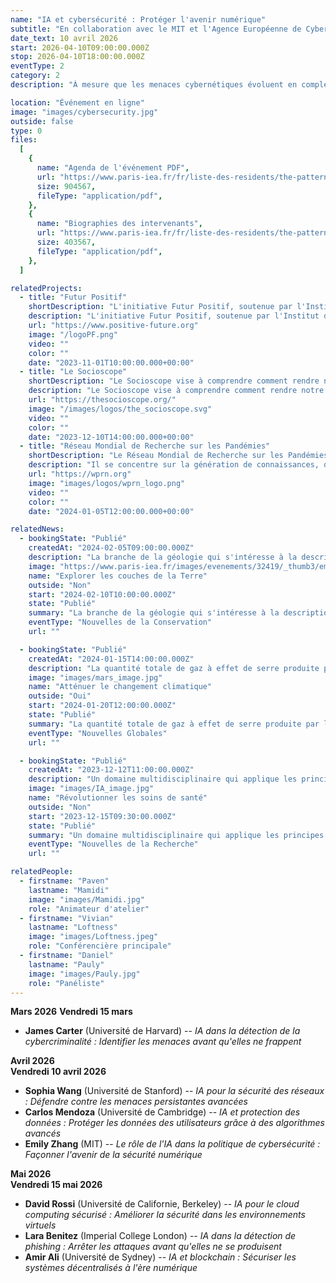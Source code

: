 ```yaml
---
name: "IA et cybersécurité : Protéger l'avenir numérique"
subtitle: "En collaboration avec le MIT et l'Agence Européenne de Cybersécurité"
date_text: 10 avril 2026
start: 2026-04-10T09:00:00.000Z
stop: 2026-04-10T18:00:00.000Z
eventType: 2
category: 2
description: "À mesure que les menaces cybernétiques évoluent en complexité, l'intelligence artificielle devient un outil essentiel pour renforcer la cybersécurité. Cet événement explorera comment l'IA est utilisée pour détecter, prévenir et répondre aux cyberattaques, et comment elle façonne l'avenir de la sécurité numérique. Les principaux intervenants incluent le Dr Michael Reynolds, expert en cybersécurité du MIT, et la Dr Leila Ahmed, spécialiste en sécurité basée sur l'IA à l'Agence Européenne de Cybersécurité. L'événement sera modéré par la Professeure Angela Liu, Directrice de la Recherche en Cybersécurité à l'Université d'Oxford."

location: "Événement en ligne"
image: "images/cybersecurity.jpg"
outside: false
type: 0
files:
  [
    {
      name: "Agenda de l'événement PDF",
      url: "https://www.paris-iea.fr/fr/liste-des-residents/the-pattern-theory-of-compassion",
      size: 904567,
      fileType: "application/pdf",
    },
    {
      name: "Biographies des intervenants",
      url: "https://www.paris-iea.fr/fr/liste-des-residents/the-pattern-theory-of-compassion",
      size: 403567,
      fileType: "application/pdf",
    },
  ]

relatedProjects:
  - title: "Futur Positif"
    shortDescription: "L'initiative Futur Positif, soutenue par l'Institut d'études avancées de Paris et la Fondation 2100"
    description: "L'initiative Futur Positif, soutenue par l'Institut d'études avancées de Paris et la Fondation 2100, vise à faire connaître les travaux de prospective."
    url: "https://www.positive-future.org"
    image: "/logoPF.png"
    video: ""
    color: ""
    date: "2023-11-01T10:00:00.000+00:00"
  - title: "Le Socioscope"
    shortDescription: "Le Socioscope vise à comprendre comment rendre notre monde plus durable, notamment en matière d'alimentation."
    description: "Le Socioscope vise à comprendre comment rendre notre monde plus durable, notamment en matière d'alimentation."
    url: "https://thesocioscope.org/"
    image: "/images/logos/the_socioscope.svg"
    video: ""
    color: ""
    date: "2023-12-10T14:00:00.000+00:00"
  - title: "Réseau Mondial de Recherche sur les Pandémies"
    shortDescription: "Le Réseau Mondial de Recherche sur les Pandémies (WPRN) se consacre à faciliter la collaboration internationale en matière de recherche sur les pandémies."
    description: "Il se concentre sur la génération de connaissances, de données et d'outils pouvant être partagés entre les nations pour mieux comprendre et combattre les pandémies. Grâce à des partenariats avec des institutions telles que l'Institut d'Études Avancées de Paris (Paris IAS), le WPRN réunit des experts de premier plan pour relever les défis complexes posés par les crises sanitaires mondiales."
    url: "https://wprn.org"
    image: "images/logos/wprn_logo.png"
    video: ""
    color: ""
    date: "2024-01-05T12:00:00.000+00:00"

relatedNews:
  - bookingState: "Publié"
    createdAt: "2024-02-05T09:00:00.000Z"
    description: "La branche de la géologie qui s'intéresse à la description et à la classification des roches."
    image: "https://www.paris-iea.fr/images/evenements/32419/_thumb3/emily-morter-8xaa0f9yqne-unsplash.jpg"
    name: "Explorer les couches de la Terre"
    outside: "Non"
    start: "2024-02-10T10:00:00.000Z"
    state: "Publié"
    summary: "La branche de la géologie qui s'intéresse à la description et à la classification des roches."
    eventType: "Nouvelles de la Conservation"
    url: ""

  - bookingState: "Publié"
    createdAt: "2024-01-15T14:00:00.000Z"
    description: "La quantité totale de gaz à effet de serre produite par les activités humaines, mesurée en équivalents dioxyde de carbone."
    image: "images/mars_image.jpg"
    name: "Atténuer le changement climatique"
    outside: "Oui"
    start: "2024-01-20T12:00:00.000Z"
    state: "Publié"
    summary: "La quantité totale de gaz à effet de serre produite par les activités humaines, mesurée en équivalents dioxyde de carbone."
    eventType: "Nouvelles Globales"
    url: ""

  - bookingState: "Publié"
    createdAt: "2023-12-12T11:00:00.000Z"
    description: "Un domaine multidisciplinaire qui applique les principes de l'ingénierie à la médecine et à la biologie à des fins de soins de santé."
    image: "images/IA_image.jpg"
    name: "Révolutionner les soins de santé"
    outside: "Non"
    start: "2023-12-15T09:30:00.000Z"
    state: "Publié"
    summary: "Un domaine multidisciplinaire qui applique les principes de l'ingénierie à la médecine et à la biologie à des fins de soins de santé."
    eventType: "Nouvelles de la Recherche"
    url: ""

relatedPeople:
  - firstname: "Paven"
    lastname: "Mamidi"
    image: "images/Mamidi.jpg"
    role: "Animateur d'atelier"
  - firstname: "Vivian"
    lastname: "Loftness"
    image: "images/Loftness.jpeg"
    role: "Conférencière principale"
  - firstname: "Daniel"
    lastname: "Pauly"
    image: "images/Pauly.jpg"
    role: "Panéliste"
---
```


**Mars 2026**
**Vendredi 15 mars**

- **James Carter** (Université de Harvard) -- _IA dans la détection de la cybercriminalité : Identifier les menaces avant qu'elles ne frappent_

**Avril 2026**  
**Vendredi 10 avril 2026**

- **Sophia Wang** (Université de Stanford) -- _IA pour la sécurité des réseaux : Défendre contre les menaces persistantes avancées_
- **Carlos Mendoza** (Université de Cambridge) -- _IA et protection des données : Protéger les données des utilisateurs grâce à des algorithmes avancés_
- **Emily Zhang** (MIT) -- _Le rôle de l'IA dans la politique de cybersécurité : Façonner l'avenir de la sécurité numérique_

**Mai 2026**  
**Vendredi 15 mai 2026**

- **David Rossi** (Université de Californie, Berkeley) -- _IA pour le cloud computing sécurisé : Améliorer la sécurité dans les environnements virtuels_
- **Lara Benitez** (Imperial College London) -- _IA dans la détection de phishing : Arrêter les attaques avant qu'elles ne se produisent_
- **Amir Ali** (Université de Sydney) -- _IA et blockchain : Sécuriser les systèmes décentralisés à l'ère numérique_

